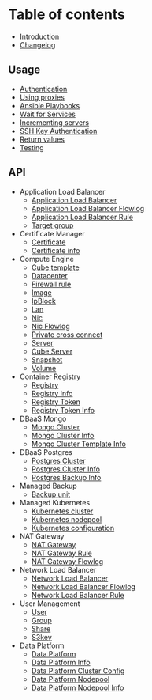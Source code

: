 # Table of contents

* [Introduction](README.md)
* [Changelog](changelog.md)

## Usage

* [Authentication](usage/authentication.md)
* [Using proxies](usage/http_proxy.md)
* [Ansible Playbooks](usage/ansibleplaybooks.md)
* [Wait for Services](usage/waitforservices.md)
* [Incrementing servers](usage/incrementingservers.md)
* [SSH Key Authentication](usage/sshkeyauthentication.md)
* [Return values](usage/returnvalues.md)
* [Testing](usage/testing.md)

## API

* Application Load Balancer
    * [Application Load Balancer](api/applicationloadbalancer/application_load_balancer.md)
    * [Application Load Balancer Flowlog](api/applicationloadbalancer/application_load_balancer_flowlog.md)
    * [Application Load Balancer Rule](api/applicationloadbalancer/application_load_balancer_rule.md)
    * [Target group](api/applicationloadbalancer/target_group.md)
* Certificate Manager
    * [Certificate](api/certificate/certificate.md)
    * [Certificate info](api/certificate/certificate_info.md)
* Compute Engine
    * [Cube template](api/compute-engine/cube_template.md)
    * [Datacenter](api/compute-engine/datacenter.md)
    * [Firewall rule](api/compute-engine/firewall_rule.md)
    * [Image](api/compute-engine/image.md)
    * [IpBlock](api/compute-engine/ipblock.md)
    * [Lan](api/compute-engine/lan.md)
    * [Nic](api/compute-engine/nic.md)
    * [Nic Flowlog](api/compute-engine/nic_flowlog.md)
    * [Private cross connect](api/compute-engine/pcc.md)
    * [Server](api/compute-engine/server.md)
    * [Cube Server](api/compute-engine/cube_server.md)
    * [Snapshot](api/compute-engine/snapshot.md)
    * [Volume](api/compute-engine/volume.md)
* Container Registry
    * [Registry](api/container-registry/registry.md)
    * [Registry Info](api/container-registry/registry_info.md)
    * [Registry Token](api/container-registry/registry_token.md)
    * [Registry Token Info](api/container-registry/registry_token_info.md)
* DBaaS Mongo
    * [Mongo Cluster](api/dbaas-mongo/mongo_cluster.md)
    * [Mongo Cluster Info](api/dbaas-mongo/mongo_cluster_info.md)
    * [Mongo Cluster Template Info](api/dbaas-mongo/mongo_cluster_template_info.md)
* DBaaS Postgres
    * [Postgres Cluster](api/dbaas-postgres/postgres_cluster.md)
    * [Postgres Cluster Info](api/dbaas-postgres/postgres_cluster_info.md)
    * [Postgres Backup Info](api/dbaas-postgres/postgres_backup_info.md)
* Managed Backup
    * [Backup unit](api/managed-backup/backupunit.md)
* Managed Kubernetes
    * [Kubernetes cluster](api/managed-kubernetes/k8s_cluster.md)
    * [Kubernetes nodepool](api/managed-kubernetes/k8s_nodepool.md)
    * [Kubernetes configuration](api/managed-kubernetes/k8s_config.md)
* NAT Gateway
    * [NAT Gateway](api/natgateway/nat_gateway.md)
    * [NAT Gateway Rule](api/natgateway/nat_gateway_rule.md)
    * [NAT Gateway Flowlog](api/natgateway/nat_gateway_flowlog.md)
* Network Load Balancer
    * [Network Load Balancer](api/networkloadbalancer/network_load_balancer.md)
    * [Network Load Balancer Flowlog](api/networkloadbalancer/network_load_balancer_flowlog.md)
    * [Network Load Balancer Rule](api/networkloadbalancer/network_load_balancer_rule.md)
* User Management
    * [User](api/user-management/user.md)
    * [Group](api/user-management/group.md)
    * [Share](api/user-management/share.md)
    * [S3key](api/user-management/s3key.md)
* Data Platform
  * [Data Platform](api/dataplatform/dataplatform_cluster.md)
  * [Data Platform Info](api/dataplatform/dataplatform_cluster_info.md)
  * [Data Platform Cluster Config](api/dataplatform/dataplatform_cluster_config.md)
  * [Data Platform Nodepool](api/dataplatform/dataplatform_nodepool.md)
  * [Data Platform Nodepool Info](api/dataplatform/dataplatform_nodepool_info.md)